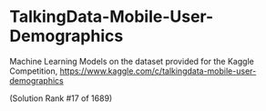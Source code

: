 # TalkingData-Mobile-User-Demographics

Machine Learning Models on the dataset provided for the Kaggle Competition, https://www.kaggle.com/c/talkingdata-mobile-user-demographics

(Solution Rank #17 of 1689)
